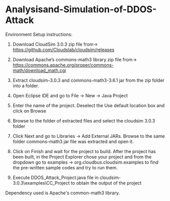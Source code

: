 # Analysisand-Simulation-of-DDOS-Attack

Environment Setup instructions:

1. Download CloudSim 3.0.3 zip file from-> https://github.com/Cloudslab/cloudsim/releases

2. Download Apache’s commons-math3 library zip file from-> https://commons.apache.org/proper/commons-math/download_math.cgi 

3. Extract cloudsim-3.0.3 and commons-math3-3.6.1 jar from the zip
   folder into a folder.

4. Open Eclipse IDE and go to File -> New -> Java Project

5. Enter the name of the project. Deselect the Use default location box
   and click on Browse

6. Browse to the folder of extracted files and select the cloudsim 3.0.3 folder

7. Click Next and go to Libraries -> Add External JARs. Browse to the same 
   folder commons-math3 jar file was extracted and open it.

8. Click on Finish and wait for the project to build. After the project has been 
   built, in the Project Explorer chose your project and from the dropdown go 
   to examples -> org.cloudbus.cloudsim.examples to find the pre-written 
   sample codes and try to run them.

9. Execute DDOS_Attack_Project.java file in cloudsim-3.0.3\examples\CC_Project to obtain the output of the project
 

Dependency used is Apache's common-math3 library.
